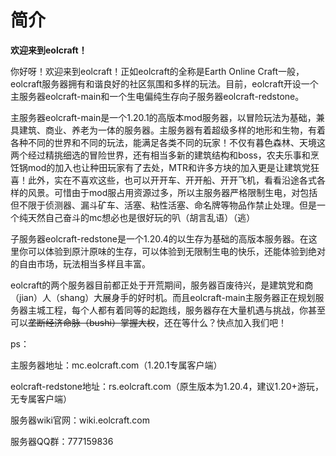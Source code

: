# 简介

**欢迎来到eolcraft！**

你好呀！欢迎来到eolcraft！正如eolcraft的全称是Earth Online Craft一般，eolcraft服务器拥有和谐良好的社区氛围和多样的玩法。目前，eolcraft开设一个主服务器eolcraft-main和一个生电偏纯生存向子服务器eolcraft-redstone。

主服务器eolcraft-main是一个1.20.1的高版本mod服务器，以冒险玩法为基础，兼具建筑、商业、养老为一体的服务器。主服务器有着超级多样的地形和生物，有着各种不同的世界和不同的玩法，能满足各类不同的玩家！不仅有暮色森林、天境这两个经过精挑细选的冒险世界，还有相当多新的建筑结构和boss，农夫乐事和烹饪锅mod的加入也让种田玩家有了去处，MTR和许多方块的加入更是让建筑党狂喜！此外，实在不喜欢这些，也可以开开车、开开船、开开飞机，看看沿途各式各样的风景。可惜由于mod服占用资源过多，所以主服务器严格限制生电，对包括但不限于侦测器、漏斗矿车、活塞、粘性活塞、命名牌等物品作禁止处理。但是一个纯天然自己奋斗的mc想必也是很好玩的叭（胡言乱语）（逃）

子服务器eolcraft-redstone是一个1.20.4的以生存为基础的高版本服务器。在这里你可以体验到原汁原味的生存，可以体验到无限制生电的快乐，还能体验到绝对的自由市场，玩法相当多样且丰富。

eolcraft的两个服务器目前都正处于开荒期间，服务器百废待兴，是建筑党和商（jian）人（shang）大展身手的好时机。而且eolcraft-main主服务器正在规划服务器主城工程，每个人都有着同等的起跑线，服务器存在大量机遇与挑战，你甚至可以~~垄断经济命脉（bushi）掌握大权~~，还在等什么？快点加入我们吧！

ps：

主服务器地址：mc.eolcraft.com（1.20.1专属客户端）

eolcraft-redstone地址：rs.eolcraft.com（原生版本为1.20.4，建议1.20+游玩，无专属客户端）

服务器wiki官网：wiki.eolcraft.com

服务器QQ群：777159836
